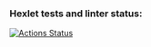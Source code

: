 ### Hexlet tests and linter status:
[![Actions Status](https://github.com/OuterHvn/qa-engineer-project-85/actions/workflows/hexlet-check.yml/badge.svg)](https://github.com/OuterHvn/qa-engineer-project-85/actions)